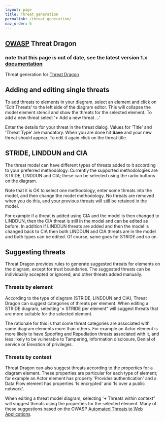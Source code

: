 ```yaml
---
layout: page
title: Threat generation
permalink: /threat-generation/
nav_order: 6
---
```


## [OWASP](https://www.owasp.org) Threat Dragon

### note that this page is out of date, see the latest version 1.x [documentation][docsv1]

Threat generation for [Threat Dragon](http://owasp.org/www-project-threat-dragon)

## Adding and editing single threats
To add threats to elements in your diagram, select an element
and click on 'Edit Threats' to the left side of the diagram editor.
This will collapse the model element stencil and show the threats for the selected element.
To add a new threat select '**+** Add a new threat ...'

Enter the details for your threat in the threat dialog.
Values for 'Title' and 'Threat Type' are mandatory.
When you are done hit **Save** and your new threat should appear.
To edit it again click on the threat title.

## STRIDE, LINDDUN and CIA
The threat model can have different types of threats added to it according to your preferred methodology.
Currently the supported methodologies are STRIDE, LINDDUN and CIA;
these can be selected using the radio buttons on the diagram.

Note that it is OK to select one methodology, enter some threats into the model,
and then change the model methodology. No threats are removed when you do this,
and your previous threats will still be retained in the model.

For example if a threat is added using CIA and the model is then changed to LINDDUN,
then the CIA threat is still in the model and can be edited as before.
In addition if LINDDUN threats are added and then the model is changed back to CIA
then both LINDDUN and CIA threats are in the model and both types can be edited.
Of course, same goes for STRIDE and so on.

## Suggesting threats

Threat Dragon provides rules to generate suggested threats for
elements on the diagram, except for trust boundaries.
The suggested threats can be individually accepted or ignored, and other threats added manually.

### Threats by element
According to the type of diagram (STRIDE, LINDDUN and CIA), Threat Dragon can suggest categories
of threats per element. When editing a STRIDE diagram, selecting '**+** STRIDE per element"
will suggest threats that are more suitable for the selected element.

The rationale for this is that some threat categories are associated with some diagram elements more than others.
For example an Actor element is more likely to have Spoofing and Repudiation threats
associated with it, and less likely to be vulnerable to
Tampering, Information disclosure, Denial of service or Elevation of privileges.

### Threats by context
Threat Dragon can also suggest threats according to the properties for a diagram element.
These properties are particular for each type of element; for example an Actor element
has property 'Provides authentication' and a Data Flow element has properties
'Is encrypted' and 'Is over a public network'.

When editing a threat model diagram, selecting '**+** Threats within context"
will suggest threats using the properties for the selected element.
Many of these suggestions based on the OWASP
[Automated Threats to Web Applications](https://owasp.org/www-project-automated-threats-to-web-applications/).

[docsv1]: https://owasp.org/www-project-threat-dragon/docs-1/
